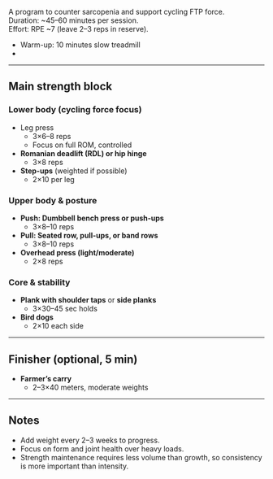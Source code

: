 A program to counter sarcopenia and support cycling FTP force.  
Duration: ~45–60 minutes per session.  
Effort: RPE ~7 (leave 2–3 reps in reserve).  

- Warm-up: 10 minutes slow treadmill
- 


---
## Main strength block

### Lower body (cycling force focus)
- Leg press
  - 3×6–8 reps  
  - Focus on full ROM, controlled  
- **Romanian deadlift (RDL) or hip hinge**  
  - 3×8 reps  
- **Step-ups** (weighted if possible)  
  - 2×10 per leg  

### Upper body & posture
- **Push: Dumbbell bench press or push-ups**  
  - 3×8–10 reps  
- **Pull: Seated row, pull-ups, or band rows**  
  - 3×8–10 reps  
- **Overhead press (light/moderate)**  
  - 2×8 reps  

### Core & stability
- **Plank with shoulder taps** or **side planks**  
  - 3×30–45 sec holds  
- **Bird dogs**  
  - 2×10 each side  

---
## Finisher (optional, 5 min)
- **Farmer’s carry**  
  - 2–3×40 meters, moderate weights  

---
## Notes
- Add weight every 2–3 weeks to progress.  
- Focus on form and joint health over heavy loads.  
- Strength maintenance requires less volume than growth, so consistency is more important than intensity.  